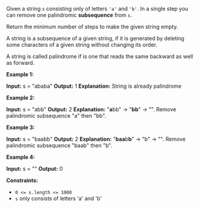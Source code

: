 
Given a string  `s`  consisting only of letters `'a'`  and  `'b'`. In a single step you can remove one palindromic  **subsequence** from  `s`.

Return the minimum number of steps to make the given string empty.

A string is a subsequence of a given string, if it is generated by deleting some characters of a given string without changing its order.

A string is called palindrome if is one that reads the same backward as well as forward.

**Example 1:**

**Input:** s = "ababa"
**Output:** 1
**Explanation:** String is already palindrome

**Example 2:**

**Input:** s = "abb"
**Output:** 2
**Explanation:** "**a**bb" -> "**bb**" -> "".
Remove palindromic subsequence "a" then "bb".

**Example 3:**

**Input:** s = "baabb"
**Output:** 2
**Explanation:** "**baa**b**b**" -> "b" -> "".
Remove palindromic subsequence "baab" then "b".

**Example 4:**

**Input:** s = ""
**Output:** 0

**Constraints:**

-   `0 <= s.length <= 1000`
-   `s`  only consists of letters 'a' and 'b'